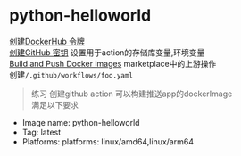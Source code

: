 # python-helloworld
[创建DockerHub 令牌](https://www.docker.com/blog/docker-hub-new-personal-access-tokens/)  
[创建GitHub 密钥](https://www.docker.com/blog/docker-hub-new-personal-access-tokens/) 设置用于action的存储库变量,环境变量  
[Build and Push Docker images](https://github.com/marketplace/actions/build-and-push-docker-images) marketplace中的上游操作  
创建`/.github/workflows/foo.yaml`

> 练习 创建github action 可以构建推送app的dockerImage  
满足以下要求  
- Image name: python-helloworld
- Tag: latest
- Platforms: platforms: linux/amd64,linux/arm64

 